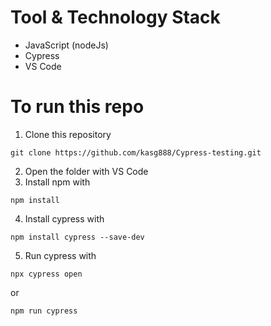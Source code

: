 # Tool & Technology Stack
- JavaScript (nodeJs)
- Cypress
- VS Code

# To run this repo
1. Clone this repository
```
git clone https://github.com/kasg888/Cypress-testing.git
```
2. Open the folder with VS Code
3. Install npm with
```
npm install
```
4. Install cypress with
```
npm install cypress --save-dev
```
5. Run cypress with
```
npx cypress open
```
or
```
npm run cypress
```
